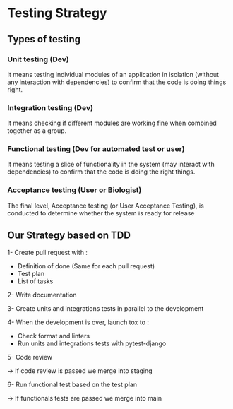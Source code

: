 # Testing Strategy

## Types of testing

### Unit testing (Dev)

It means testing individual modules of an application in isolation (without any interaction with dependencies) to confirm that the code is doing things right.

### Integration testing (Dev)

It means checking if different modules are working fine when combined together as a group.

### Functional testing (Dev for automated test or user)

It means testing a slice of functionality in the system (may interact with dependencies) to confirm that the code is doing the right things.

### Acceptance testing (User or Biologist)

The final level, Acceptance testing (or User Acceptance Testing), is conducted to determine whether the system is ready for release


## Our Strategy based on TDD

1- Create pull request with :

- Definition of done (Same for each pull request)
- Test plan
- List of tasks

2- Write documentation 

3- Create units and integrations tests in parallel to the development

4- When the development is over, launch tox to :

- Check format and linters
- Run units and integrations tests with pytest-django

5- Code review

-> If code review is passed we merge into staging

6- Run functional test based on the test plan

-> If functionals tests are passed we merge into main
